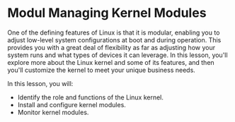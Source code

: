 # Modul Managing Kernel Modules

One of the defining features of Linux is that it is modular, enabling you to adjust low-level system configurations at boot and during operation. This provides you with a great deal of flexibility as far as adjusting how your system runs and what types of devices it can leverage. In this lesson, you'll explore more about the Linux kernel and some of its features, and then you'll customize the kernel to meet your unique business needs.

In this lesson, you will:

-   Identify the role and functions of the Linux kernel.
-   Install and configure kernel modules.
-   Monitor kernel modules.